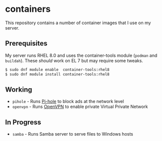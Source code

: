 # containers

This repository contains a number of container images that I use on my server.

## Prerequisites

My server runs RHEL 8.0 and uses the container-tools module (`podman` and `buildah`).  These *should* work on EL 7 but may require some tweaks.

```bash
$ sudo dnf module enable  container-tools:rhel8
$ sudo dnf module install container-tools:rhel8
```

## Working

* `pihole` - Runs [Pi-hole](https://pi-hole.net/) to block ads at the network level
* `openvpn` - Runs [OpenVPN](https://openvpn.net/) to enable private Virtual Private Network

## In Progress

* `samba` - Runs Samba server to serve files to Windows hosts
